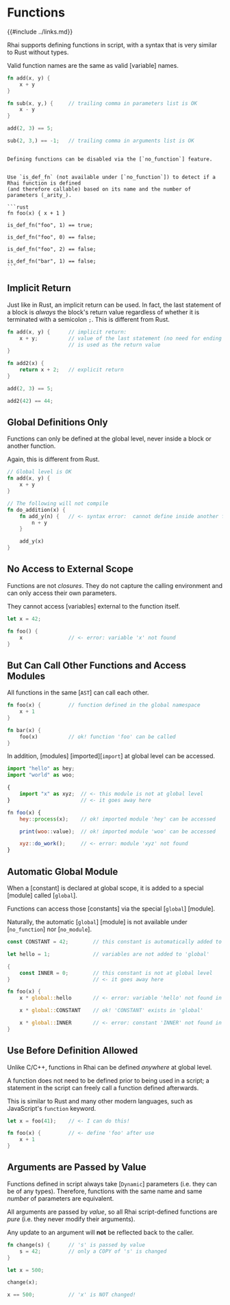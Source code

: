 Functions
=========

{{#include ../links.md}}

Rhai supports defining functions in script, with a syntax that is very similar to Rust without types.

Valid function names are the same as valid [variable] names.

```rust
fn add(x, y) {
    x + y
}

fn sub(x, y,) {     // trailing comma in parameters list is OK
    x - y
}

add(2, 3) == 5;

sub(2, 3,) == -1;   // trailing comma in arguments list is OK
```

```admonish tip.small "Tip: Disable functions"

Defining functions can be disabled via the [`no_function`] feature.
```

~~~admonish tip.small "Tip: `is_def_fn`"

Use `is_def_fn` (not available under [`no_function`]) to detect if a Rhai function is defined
(and therefore callable) based on its name and the number of parameters (_arity_).

```rust
fn foo(x) { x + 1 }

is_def_fn("foo", 1) == true;

is_def_fn("foo", 0) == false;

is_def_fn("foo", 2) == false;

is_def_fn("bar", 1) == false;
```
~~~


Implicit Return
---------------

Just like in Rust, an implicit return can be used. In fact, the last statement of a block is
_always_ the block's return value regardless of whether it is terminated with a semicolon `;`.
This is different from Rust.

```rust
fn add(x, y) {      // implicit return:
    x + y;          // value of the last statement (no need for ending semicolon)
                    // is used as the return value
}

fn add2(x) {
    return x + 2;   // explicit return
}

add(2, 3) == 5;

add2(42) == 44;
```


Global Definitions Only
-----------------------

Functions can only be defined at the global level, never inside a block or another function.

Again, this is different from Rust.

```rust
// Global level is OK
fn add(x, y) {
    x + y
}

// The following will not compile
fn do_addition(x) {
    fn add_y(n) {   // <- syntax error:  cannot define inside another function
        n + y
    }

    add_y(x)
}
```


No Access to External Scope
---------------------------

Functions are not _closures_. They do not capture the calling environment and can only access their
own parameters.

They cannot access [variables] external to the function itself.

```rust
let x = 42;

fn foo() {
    x               // <- error: variable 'x' not found
}
```


But Can Call Other Functions and Access Modules
-----------------------------------------------

All functions in the same [`AST`] can call each other.

```rust
fn foo(x) {         // function defined in the global namespace
    x + 1
}

fn bar(x) {
    foo(x)          // ok! function 'foo' can be called
}
```

In addition, [modules] [imported][`import`] at global level can be accessed.

```js
import "hello" as hey;
import "world" as woo;

{
    import "x" as xyz;  // <- this module is not at global level
}                       // <- it goes away here

fn foo(x) {
    hey::process(x);    // ok! imported module 'hey' can be accessed

    print(woo::value);  // ok! imported module 'woo' can be accessed

    xyz::do_work();     // <- error: module 'xyz' not found
}
```


Automatic Global Module
-----------------------

When a [constant] is declared at global scope, it is added to a special [module] called [`global`].

Functions can access those [constants] via the special [`global`] [module].

Naturally, the automatic [`global`] [module] is not available under [`no_function`] nor [`no_module`].

```rust
const CONSTANT = 42;        // this constant is automatically added to 'global'

let hello = 1;              // variables are not added to 'global'

{
    const INNER = 0;        // this constant is not at global level
}                           // <- it goes away here

fn foo(x) {
    x * global::hello       // <- error: variable 'hello' not found in 'global'

    x * global::CONSTANT    // ok! 'CONSTANT' exists in 'global'

    x * global::INNER       // <- error: constant 'INNER' not found in 'global'
}
```


Use Before Definition Allowed
-----------------------------

Unlike C/C++, functions in Rhai can be defined _anywhere_ at global level.

A function does not need to be defined prior to being used in a script; a statement in the script
can freely call a function defined afterwards.

This is similar to Rust and many other modern languages, such as JavaScript's `function` keyword.

```rust
let x = foo(41);    // <- I can do this!

fn foo(x) {         // <- define 'foo' after use
    x + 1
}
```


Arguments are Passed by Value
-----------------------------

Functions defined in script always take [`Dynamic`] parameters (i.e. they can be of any types).
Therefore, functions with the same name and same _number_ of parameters are equivalent.

All arguments are passed by _value_, so all Rhai script-defined functions are _pure_
(i.e. they never modify their arguments).

Any update to an argument will **not** be reflected back to the caller.

```rust
fn change(s) {      // 's' is passed by value
    s = 42;         // only a COPY of 's' is changed
}

let x = 500;

change(x);

x == 500;           // 'x' is NOT changed!
```
